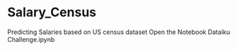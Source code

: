 # Salary_Census
Predicting Salaries based on US census dataset
Open the Notebook Dataiku Challenge.ipynb
